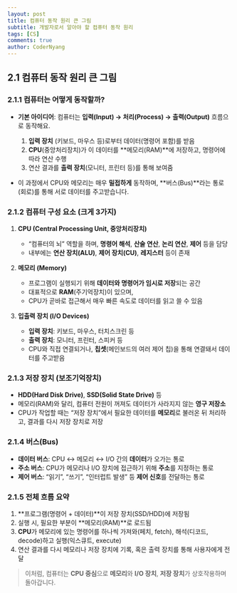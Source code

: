 ```yaml
---
layout: post
title: 컴퓨터 동작 원리 큰 그림
subtitle: 개발자로서 알아야 할 컴퓨터 동작 원리
tags: [CS]
comments: true
author: CoderNyang
---
```



## **2.1 컴퓨터 동작 원리 큰 그림**

### 2.1.1 컴퓨터는 어떻게 동작할까?

* **기본 아이디어**: 컴퓨터는 **입력(Input) → 처리(Process) → 출력(Output)** 흐름으로 동작해요.

  1. **입력 장치** (키보드, 마우스 등)로부터 데이터(명령어 포함)를 받음
  2. **CPU**(중앙처리장치)가 이 데이터를 \*\*메모리(RAM)\*\*에 저장하고, 명령어에 따라 연산 수행
  3. 연산 결과를 **출력 장치**(모니터, 프린터 등)를 통해 보여줌

* 이 과정에서 CPU와 메모리는 매우 **밀접하게** 동작하며, \*\*버스(Bus)\*\*라는 통로(회로)를 통해 서로 데이터를 주고받습니다.

### 2.1.2 컴퓨터 구성 요소 (크게 3가지)

1. **CPU (Central Processing Unit, 중앙처리장치)**

   * “컴퓨터의 뇌” 역할을 하며, **명령어 해석**, **산술 연산**, **논리 연산**, **제어** 등을 담당
   * 내부에는 **연산 장치(ALU)**, **제어 장치(CU)**, **레지스터** 등이 존재

2. **메모리 (Memory)**

   * 프로그램이 실행되기 위해 **데이터와 명령어가 임시로 저장**되는 공간
   * 대표적으로 **RAM**(주기억장치)이 있으며,
   * CPU가 곧바로 접근해서 매우 빠른 속도로 데이터를 읽고 쓸 수 있음

3. **입출력 장치 (I/O Devices)**

   * **입력 장치**: 키보드, 마우스, 터치스크린 등
   * **출력 장치**: 모니터, 프린터, 스피커 등
   * CPU와 직접 연결되거나, **칩셋**(메인보드의 여러 제어 칩)을 통해 연결돼서 데이터를 주고받음

### 2.1.3 저장 장치 (보조기억장치)

* **HDD(Hard Disk Drive)**, **SSD(Solid State Drive)** 등
* 메모리(RAM)와 달리, 컴퓨터 전원이 꺼져도 데이터가 사라지지 않는 **영구 저장소**
* CPU가 작업할 때는 “저장 장치”에서 필요한 데이터를 **메모리**로 불러온 뒤 처리하고, 결과를 다시 저장 장치로 저장

### 2.1.4 버스(Bus)

* **데이터 버스**: CPU ↔ 메모리 ↔ I/O 간의 **데이터**가 오가는 통로
* **주소 버스**: CPU가 메모리나 I/O 장치에 접근하기 위해 **주소**를 지정하는 통로
* **제어 버스**: “읽기”, “쓰기”, “인터럽트 발생” 등 **제어 신호**를 전달하는 통로

### 2.1.5 전체 흐름 요약

1. \*\*프로그램(명령어 + 데이터)\*\*이 저장 장치(SSD/HDD)에 저장됨
2. 실행 시, 필요한 부분이 \*\*메모리(RAM)\*\*로 로드됨
3. **CPU**가 메모리에 있는 명령어를 하나씩 가져와(페치, fetch), 해석(디코드, decode)하고 실행(익스큐트, execute)
4. 연산 결과를 다시 메모리나 저장 장치에 기록, 혹은 출력 장치를 통해 사용자에게 전달

> 이처럼, 컴퓨터는 **CPU 중심**으로 **메모리**와 **I/O 장치**, **저장 장치**가 상호작용하며 돌아갑니다.

